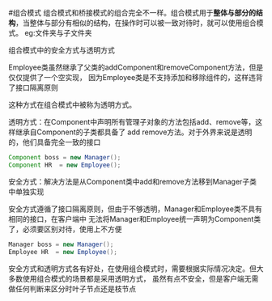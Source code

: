 #组合模式
组合模式和桥接模式的组合完全不一样。组合模式用于**整体与部分的结构**，当整体与部分有相似的结构，在操作时可以被一致对待时，就可以使用组合模式。
eg:文件夹与子文件夹

组合模式中的安全方式与透明方式

Employee类虽然继承了父类的addComponent和removeComponent方法，但是仅仅提供了一个空实现，
因为Employee类是不支持添加和移除组件的，这样违背了接口隔离原则

这种方式在组合模式中被称为透明方式。

透明方式：在Component中声明所有管理子对象的方法包括add、remove等，这样继承自Component的子类都具备了
add remove方法。对于外界来说是透明的，他们具备完全一致的接口
```java
Component boss = new Manager();
Component HR  = new Employee();
```
安全方式：解决方法是从Component类中add和remove方法移到Manager子类中单独实现

安全方式遵循了接口隔离原则，但由于不够透明，Manager和Employee类不具有相同的接口，在客户端中
无法将Manager和Employee统一声明为Component类了，必须要区别对待，使用上不方便
```java
Manager boss = new Manager();
Employee HR  = new Employee();
```
安全方式和透明方式各有好处，在使用组合模式时，需要根据实际情况决定。但大多数使用组合模式的场景都是采用透明方式，
虽然有点不安全，但是客户端无需做任何判断来区分时叶子节点还是枝节点